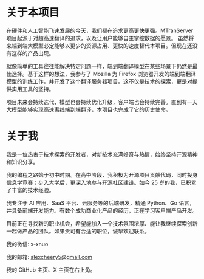# 关于本项目

在硬件和人工智能飞速发展的今天，我们都在追求更高更快更强。MTranServer 项目起源于对超高速翻译的追求，以及让用户能够自主掌控数据的愿景。
虽然将来端到端大模型必定能够以更少的资源占用、更快的速度替代本项目。但现在还没有这样的产品出现。

就像简单的工具往往能解决特定问题一样，端到端翻译模型在某些场景下仍然是最佳选择。基于这样的想法，我参与了 Mozilla 为 Firefox 浏览器开发的端到端翻译模型的训练工作，并开发了这个翻译服务器项目。这不仅是技术的探索，更是对提供实用工具的坚持。

项目未来会持续迭代，模型也会持续优化升级，客户端也会持续完善。直到有一天大模型能够实现高速离线端到端翻译，本项目也完成了它的历史使命。

# 关于我

我是一位热衷于技术探索的开发者，对新技术充满好奇与热情，始终坚持开源精神和知识分享。

我的编程之路始于初中时期。在高中阶段，我积极为开源项目贡献代码，同时投身信息学竞赛；步入大学后，更深入地参与开源社区建设。如今 25 岁的我，已积累了丰富的技术经验。

我专注于 AI 应用、SaaS 平台、云服务等的后端研发，精通 Python、Go 语言，并具备前端开发能力。有数个成功商业化产品的经历，正在学习客户端产品开发。

目前正在寻找新的职业机会，希望能加入一个技术氛围浓厚、能让我继续探索创新一起做产品的团队。如果贵司有合适的职位，诚挚欢迎联系。

我的微信: x-xnuo

我的邮箱: alexcheery5@gmail.com

我的 GitHub 主页、X 主页在右上角。